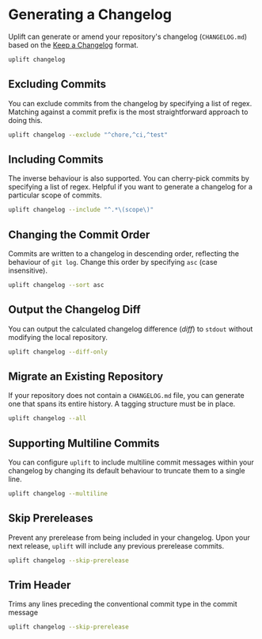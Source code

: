 # Generating a Changelog

Uplift can generate or amend your repository's changelog (`CHANGELOG.md`) based on the [Keep a Changelog](https://keepachangelog.com/en/1.0.0/) format.

```sh
uplift changelog
```

## Excluding Commits

You can exclude commits from the changelog by specifying a list of regex. Matching against a commit prefix is the most straightforward approach to doing this.

```sh
uplift changelog --exclude "^chore,^ci,^test"
```

## Including Commits

The inverse behaviour is also supported. You can cherry-pick commits by specifying a list of regex. Helpful if you want to generate a changelog for a particular scope of commits.

```sh
uplift changelog --include "^.*\(scope\)"
```

## Changing the Commit Order

Commits are written to a changelog in descending order, reflecting the behaviour of `git log`. Change this order by specifying `asc` (case insensitive).

```sh
uplift changelog --sort asc
```

## Output the Changelog Diff

You can output the calculated changelog difference (_diff_) to `stdout` without modifying the local repository.

```sh
uplift changelog --diff-only
```

## Migrate an Existing Repository

If your repository does not contain a `CHANGELOG.md` file, you can generate one that spans its entire history. A tagging structure must be in place.

```sh
uplift changelog --all
```

## Supporting Multiline Commits

You can configure `uplift` to include multiline commit messages within your changelog by changing its default behaviour to truncate them to a single line.

```sh
uplift changelog --multiline
```

## Skip Prereleases

Prevent any prerelease from being included in your changelog. Upon your next release, `uplift` will include any previous prerelease commits.

```sh
uplift changelog --skip-prerelease
```

## Trim Header

Trims any lines preceding the conventional commit type in the commit message

```sh
uplift changelog --skip-prerelease
```